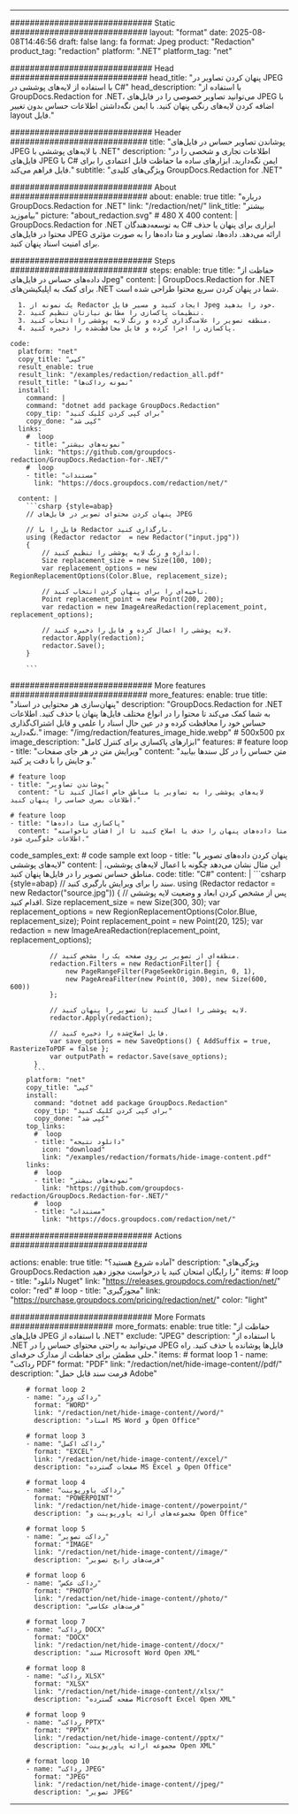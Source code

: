 
---
############################# Static ############################
layout: "format"
date:  2025-08-08T14:46:56
draft: false
lang: fa
format: Jpeg
product: "Redaction"
product_tag: "redaction"
platform: ".NET"
platform_tag: "net"

############################# Head ############################
head_title: "پنهان کردن تصاویر در JPEG با استفاده از لایه‌های پوششی در C#"
head_description: "با استفاده از GroupDocs.Redaction for .NET، می‌توانید تصاویر خصوصی را در فایل‌های JPEG با اضافه کردن لایه‌های رنگی پنهان کنید. با ایمن نگه‌داشتن اطلاعات حساس بدون تغییر layout فایل."

############################# Header ############################
title: "پوشاندن تصاویر حساس در فایل‌های JPEG با لایه‌های پوششی با .NET" 
description: "اطلاعات تجاری و شخصی را در فایل‌های JPEG با C# ایمن نگه‌دارید. ابزارهای ساده ما حفاظت قابل اعتمادی را برای فایل فراهم می‌کند."
subtitle: "ویژگی‌های کلیدی GroupDocs.Redaction for .NET" 

############################# About ############################
about:
    enable: true
    title: "درباره GroupDocs.Redaction for .NET"
    link: "/redaction/net/"
    link_title: "بیشتر بیاموزید"
    picture: "about_redaction.svg" # 480 X 400
    content: |
       GroupDocs.Redaction for .NET به توسعه‌دهندگان C# ابزاری برای پنهان یا حذف محتوا در فایل‌های JPEG ارائه می‌دهد. داده‌ها، تصاویر و متا داده‌ها را به صورت مؤثری برای امنیت اسناد پنهان کنید.

############################# Steps ############################
steps:
    enable: true
    title: "حفاظت از داده‌های حساس در فایل‌های Jpeg"
    content: |
      GroupDocs.Redaction for .NET برای کمک به اپلیکیشن‌های .NET شما در پنهان کردن سریع محتوا طراحی شده است.
      
      1. یک نمونه از Redactor ایجاد کنید و مسیر فایل Jpeg خود را بدهید.
      2. تنظیمات پاکسازی را مطابق نیازتان تنظیم کنید.
      3. منطقه تصویر را علامت‌گذاری کرده و رنگ لایه پوششی را انتخاب کنید.
      4. پاکسازی را اجرا کرده و فایل محافظت‌شده را ذخیره کنید.
   
    code:
      platform: "net"
      copy_title: "کپی"
      result_enable: true
      result_link: "/examples/redaction/redaction_all.pdf"
      result_title: "نمونه رداکت‌ها"
      install:
        command: |
        command: "dotnet add package GroupDocs.Redaction"
        copy_tip: "برای کپی کردن کلیک کنید"
        copy_done: "کپی شد"
      links:
        #  loop
        - title: "نمونه‌های بیشتر"
          link: "https://github.com/groupdocs-redaction/GroupDocs.Redaction-for-.NET/"
        #  loop
        - title: "مستندات"
          link: "https://docs.groupdocs.com/redaction/net/"
          
      content: |
        ```csharp {style=abap}
        // پنهان کردن محتوای تصویر در فایل‌های JPEG

        // فایل را با Redactor بارگذاری کنید.
        using (Redactor redactor  = new Redactor("input.jpg"))
        {
            // اندازه و رنگ لایه پوششی را تنظیم کنید.
            Size replacement_size = new Size(100, 100);
            var replacement_options = new RegionReplacementOptions(Color.Blue, replacement_size);

            // ناحیه‌ای را برای پنهان کردن انتخاب کنید.
            Point replacement_point = new Point(200, 200);
            var redaction = new ImageAreaRedaction(replacement_point, replacement_options);
            
            // لایه پوششی را اعمال کرده و فایل را ذخیره کنید.
            redactor.Apply(redaction);
            redactor.Save();
        }
        
        ```            


############################# More features ############################
more_features:
  enable: true
  title: "پنهان‌سازی هر محتوایی در اسناد"
  description: "GroupDocs.Redaction for .NET به شما کمک می‌کند تا محتوا را در انواع مختلف فایل‌ها پنهان یا حذف کنید. اطلاعات حساس خود را محافظت کرده و در عین حال اسناد را علمی و قابل اشتراک‌گذاری نگه‌دارید."
  image: "/img/redaction/features_image_hide.webp" # 500x500 px
  image_description: "ابزارهای پاکسازی برای کنترل کامل"
  features:
    # feature loop
    - title: "ویرایش متن در هر جای صفحات"
      content: "متن حساس را در کل سند‌ها بیابید و جایش را با دقت پر کنید."

    # feature loop
    - title: "پوشاندن تصاویر"
      content: "لایه‌های پوششی را به تصاویر یا مناطق خاص اعمال کنید تا اطلاعات بصری حساسی را پنهان کنید."

    # feature loop
    - title: "پاکسازی متا داده‌ها"
      content: "متا داده‌های پنهان را حذف یا اصلاح کنید تا از افشای ناخواسته اطلاعات جلوگیری شود."
      
  code_samples_ext:
    # code sample ext loop
    - title: "پنهان کردن داده‌های تصویر با لایه‌های پوششی"
      content: |
        این مثال نشان می‌دهد چگونه با اعمال لایه‌های پوششی، مناطق حساس تصویر را در فایل‌ها پنهان کنید.
      code:
        title: "C#"
        content: |
          ```csharp {style=abap}
          //  سند را برای ویرایش بارگیری کنید.
          using (Redactor redactor  = new Redactor("source.jpg"))
          {
              // پس از مشخص کردن ابعاد و وضعیت لایه پوششی اقدام کنید.
              Size replacement_size = new Size(300, 30);
              var replacement_options = new RegionReplacementOptions(Color.Blue, replacement_size);
              Point replacement_point = new Point(20, 125);
              var redaction = new ImageAreaRedaction(replacement_point, replacement_options);
 
              // منطقه‌ای از تصویر بر روی صفحه یک را مشخص کنید.
              redaction.Filters = new RedactionFilter[] {
                  new PageRangeFilter(PageSeekOrigin.Begin, 0, 1),
                  new PageAreaFilter(new Point(0, 300), new Size(600, 600))
              };

              // لایه پوششی را اعمال کنید تا تصویر را پنهان کنید.
              redactor.Apply(redaction);

              // فایل اصلاح‌شده را ذخیره کنید.
              var save_options = new SaveOptions() { AddSuffix = true, RasterizeToPDF = false };
              var outputPath = redactor.Save(save_options);
          }
          ```
        platform: "net"
        copy_title: "کپی"
        install:
          command: "dotnet add package GroupDocs.Redaction"
          copy_tip: "برای کپی کردن کلیک کنید"
          copy_done: "کپی شد"
        top_links:
          #  loop
          - title: "دانلود نتیجه"
            icon: "download"
            link: "/examples/redaction/formats/hide-image-content.pdf"
        links:
          #  loop
          - title: "نمونه‌های بیشتر"
            link: "https://github.com/groupdocs-redaction/GroupDocs.Redaction-for-.NET/"
          #  loop
          - title: "مستندات"
            link: "https://docs.groupdocs.com/redaction/net/"


############################# Actions ############################

actions:
  enable: true
  title: "آماده شروع هستید؟"
  description: "ویژگی‌های GroupDocs.Redaction را رایگان امتحان کنید یا درخواست مجوز دهید"
  items:
    #  loop
    - title: "دانلود Nuget"
      link: "https://releases.groupdocs.com/redaction/net/"
      color: "red"
        #  loop
    - title: "مجوزگیری"
      link: "https://purchase.groupdocs.com/pricing/redaction/net/"
      color: "light"


############################# More Formats #####################
more_formats:
    enable: true
    title: "حفاظت از فایل‌های JPEG با استفاده از .NET"
    exclude: "JPEG"
    description: "با استفاده از .NET می‌توانید به راحتی محتوای حساس را در JPEG فایل‌ها پوشانده یا حذف کنید. راه حلی مطمئن برای حفاظت از مدارک حرفه‌ای."
    items: 
        # format loop 1
        - name: "رداکت PDF"
          format: "PDF"
          link: "/redaction/net/hide-image-content//pdf/"
          description: "فرمت سند قابل حمل Adobe"

        # format loop 2
        - name: "رداکت ورد"
          format: "WORD"
          link: "/redaction/net/hide-image-content//word/"
          description: "اسناد MS Word و Open Office"
          
        # format loop 3
        - name: "رداکت اکسل"
          format: "EXCEL"
          link: "/redaction/net/hide-image-content//excel/"
          description: "صفحات گسترده MS Excel و Open Office"

        # format loop 4
        - name: "رداکت پاورپوینت"
          format: "POWERPOINT"
          link: "/redaction/net/hide-image-content//powerpoint/"
          description: "مجموعه‌های ارائه پاورپوینت و Open Office"

        # format loop 5
        - name: "رداکت تصویر"
          format: "IMAGE"
          link: "/redaction/net/hide-image-content//image/"
          description: "فرمت‌های رایج تصویر"

        # format loop 6
        - name: "رداکت عکس"
          format: "PHOTO"
          link: "/redaction/net/hide-image-content//photo/"
          description: "فرمت‌های عکاسی"

        # format loop 7
        - name: "رداکت DOCX"
          format: "DOCX"
          link: "/redaction/net/hide-image-content//docx/"
          description: "سند Microsoft Word Open XML"
          
        # format loop 8
        - name: "رداکت XLSX"
          format: "XLSX"
          link: "/redaction/net/hide-image-content//xlsx/"
          description: "صفحه گسترده Microsoft Excel Open XML"
          
        # format loop 9
        - name: "رداکت PPTX"
          format: "PPTX"
          link: "/redaction/net/hide-image-content//pptx/"
          description: "مجموعه ارائه پاورپوینت Open XML"

        # format loop 10
        - name: "رداکت JPEG"
          format: "JPEG"
          link: "/redaction/net/hide-image-content//jpeg/"
          description: "تصویر JPEG"


---